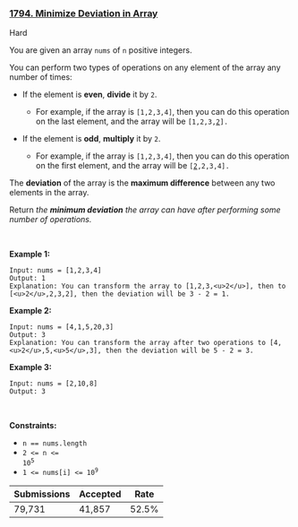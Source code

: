 ### [1794. Minimize Deviation in Array](https://leetcode.com/problems/minimize-deviation-in-array/)

Hard

You are given an array `` nums `` of `` n `` positive integers.

You can perform two types of operations on any element of the array any number of times:

*   If the element is __even__, __divide__ it by `` 2 ``.	
    
    *   For example, if the array is `` [1,2,3,4] ``, then you can do this operation on the last element, and the array will be <code>[1,2,3,<u>2</u>].</code>
    
    
    
*   If the element is __odd__, __multiply__ it by `` 2 ``.	
    
    *   For example, if the array is `` [1,2,3,4] ``, then you can do this operation on the first element, and the array will be <code>[<u>2</u>,2,3,4].</code>
    
    
    

The __deviation__ of the array is the __maximum difference__ between any two elements in the array.

Return _the __minimum deviation__ the array can have after performing some number of operations._

 

__Example 1:__

```
Input: nums = [1,2,3,4]
Output: 1
Explanation: You can transform the array to [1,2,3,<u>2</u>], then to [<u>2</u>,2,3,2], then the deviation will be 3 - 2 = 1.
```

__Example 2:__

```
Input: nums = [4,1,5,20,3]
Output: 3
Explanation: You can transform the array after two operations to [4,<u>2</u>,5,<u>5</u>,3], then the deviation will be 5 - 2 = 3.
```

__Example 3:__

```
Input: nums = [2,10,8]
Output: 3
```

 

__Constraints:__

*   `` n == nums.length ``
*   <code>2 <= n <= 10<sup><span style="font-size: 10.8333px;">5</span></sup></code>
*   <code>1 <= nums[i] <= 10<sup>9</sup></code>

| Submissions    | Accepted     | Rate   |
| -------------- | ------------ | ------ |
| 79,731 | 41,857 | 52.5% |